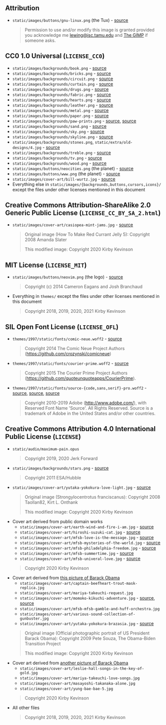 ## Attribution

* `static/images/buttons/gnu-linux.png` (the Tux) -
  [source](https://isc.tamu.edu/~lewing/linux/)
  > Permission to use and/or modify this image is granted provided you
  > acknowledge me [lewing@isc.tamu.edu](mailto:lewing@isc.tamu.edu)
  > and [The GIMP](https://isc.tamu.edu/~lewing/gimp/) if someone
  > asks.

## CC0 1.0 Universal (`LICENSE_CC0`)

* `static/images/backgrounds/book.png` -
  [source](https://commons.wikimedia.org/wiki/File:Ezra_Cornell's_first_book.jpg)
* `static/images/backgrounds/bricks.png` -
  [source](https://publicdomainpictures.net/en/view-image.php?image=120778&picture=grey-bricks)
* `static/images/backgrounds/circuit.png` -
  [source](https://publicdomainpictures.net/en/view-image.php?image=200890&picture=circuit-board)
* `static/images/backgrounds/curtain.png` -
  [source](https://publicdomainpictures.net/en/view-image.php?image=62656&picture=red-velvet-curtains-background)
* `static/images/backgrounds/drugs.png` -
  [source](https://publicdomainpictures.net/en/view-image.php?image=12456&picture=jellyfish-pattern)
* `static/images/backgrounds/fabric.png` -
  [source](https://publicdomainpictures.net/en/view-image.php?image=201689&picture=brown-fabric-textured-background)
* `static/images/backgrounds/hearts.png` -
  [source](https://publicdomainpictures.net/en/view-image.php?image=52726&picture=hearts-background-wallpaper-pink)
* `static/images/backgrounds/leather.png` -
  [source](https://publicdomainpictures.net/en/view-image.php?image=240670&picture=sky-blue-leather-effect-background)
* `static/images/backgrounds/metal.png` -
  [source](https://publicdomainpictures.net/en/view-image.php?image=234795&picture=dirty-metal-1)
* `static/images/backgrounds/paper.png` -
  [source](https://publicdomainpictures.net/en/view-image.php?image=243760&picture=paper-creased-background)
* `static/images/backgrounds/paw-prints.png` -
  [source](https://publicdomainpictures.net/en/view-image.php?image=320107&picture=paws-dog-cat-background),
  [source](https://publicdomainpictures.net/en/view-image.php?image=138971&picture=natural-background-4)
* `static/images/backgrounds/sand.png` -
  [source](https://publicdomainpictures.net/en/view-image.php?image=162897&picture=sand-texture)
* `static/images/backgrounds/sky.png` -
  [source](https://publicdomainpictures.net/en/view-image.php?image=1279&picture=sky-with-clouds)
* `static/images/backgrounds/skyline.png` -
  [source](https://publicdomainpictures.net/en/view-image.php?image=195899&picture=chicago-skyline-at-night)
* `static/images/backgrounds/stones.png`,
  `static/extra/old-designs/4.jpg` -
  [source](https://publicdomainpictures.net/en/view-image.php?image=39502&picture=stones-background)
* `static/images/backgrounds/treble.png` -
  [source](https://publicdomainpictures.net/en/view-image.php?image=328251&picture=treble-clef-wallpaper-pattern)
* `static/images/backgrounds/tv.png` -
  [source](https://publicdomainpictures.net/en/view-image.php?image=361699&picture=television)
* `static/images/backgrounds/wood.png` -
  [source](https://publicdomainpictures.net/en/view-image.php?image=25761&picture=wood-texture)
* `static/images/buttons/neocities.png` (the planet) -
  [source](https://publicdomainvectors.org/en/free-clipart/Vector-clip-art-of-planet-Saturn-icon/21340.html)
* `static/images/buttons/www.png` (the planet) -
  [source](https://publicdomainvectors.org/en/free-clipart/World-globe-vector-illustration/13075.html)
* `static/images/cover-art/bill-wurtz.jpg` -
  [source](https://en.wikipedia.org/wiki/File:Youtube_logo_Bill_Wurtz_17_June_2018.svg)
* Everything else in `static/images/{backgrounds,buttons,cursors,icons}/`
  except the files under other licenses mentioned in this document

## Creative Commons Attribution-ShareAlike 2.0 Generic Public License (`LICENSE_CC_BY_SA_2.html`)

* `static/images/cover-art/casiopea-mint-jams.jpg` -
  [source](https://commons.wikimedia.org/wiki/File:Redcurrant_jelly_%282699068744%29.jpg)
  > Original image (How To Make Red Currant Jelly 5): Copyright 2008
  > Amanda Slater
  >
  > This modified image: Copyright 2020 Kirby Kevinson

## MIT License (`LICENSE_MIT`)

* `static/images/buttons/neovim.png` (the logo) -
  [source](https://github.com/neovim/neovim.github.io/blob/eb7c9cb55cc307b196cce8cd35a87e75d4931525/images/logo%402x.png)
  > Copyright (c) 2014 Cameron Eagans and Josh Branchaud
* Everything in `themes/` except the files under other licenses
  mentioned in this document
  > Copyright 2018, 2019, 2020, 2021 Kirby Kevinson

## SIL Open Font License (`LICENSE_OFL`)

* `themes/1997/static/fonts/comic-neue.woff2` -
  [source](https://github.com/crozynski/comicneue/blob/380f5e82c13d85c56fd0a78df58d06343cc1393b/Fonts/WebFonts/woff2/ComicNeue/ComicNeue-Regular.woff2)
  > Copyright 2014 The Comic Neue Project Authors
  > (https://github.com/crozynski/comicneue)
* `themes/1997/static/fonts/courier-prime.woff2` -
  [source](https://github.com/quoteunquoteapps/CourierPrime/blob/7fd585a2dd4c1612c79b3308e300923d1c13df93/fonts/ttf/CourierPrime-Regular.ttf)
  > Copyright 2015 The Courier Prime Project Authors
  > (https://github.com/quoteunquoteapps/CourierPrime).
* `themes/1997/static/fonts/source-{code,sans,serif}-pro.woff2` -
  [source](https://github.com/adobe-fonts/source-code-pro/blob/235b72fc43a46cacf36e7c9b45d8d4fc0d121099/WOFF2/OTF/SourceCodePro-Regular.otf.woff2),
  [source](https://github.com/adobe-fonts/source-sans-pro/blob/4bdf42c690a214a0f69410d71a6b889c5c4a695f/WOFF2/OTF/SourceSansPro-Regular.otf.woff2),
  [source](https://github.com/adobe-fonts/source-serif-pro/blob/c811345609ee81ddb83ac707c15f7defd6269963/WOFF2/OTF/SourceSerifPro-Regular.otf.woff2)
  > Copyright 2010-2019 Adobe (http://www.adobe.com/), with Reserved
  > Font Name 'Source'. All Rights Reserved. Source is a trademark of
  > Adobe in the United States and/or other countries.

## Creative Commons Attribution 4.0 International Public License (`LICENSE`)

* `static/audio/maximum-pain.opus`
  > Copyright 2019, 2020 Jerk Forward
* `static/images/backgrounds/stars.png` -
  [source](https://commons.wikimedia.org/wiki/File:Phoenix_dwarf_galaxy.jpg)
  > Copyright 2011 ESA/Hubble
* `static/images/cover-art/yutaka-yokokura-love-light.jpg` -
  [source](https://commons.wikimedia.org/wiki/File:Strongylocentrotus_franciscanus.jpg)
  > Original image (Strongylocentrotus franciscanus): Copyright 2008
  > Taollan82, Kirt L. Onthank
  >
  > This modified image: Copyright 2020 Kirby Kevinson
* Cover art derived from public domain works
	* `static/images/cover-art/earth-wind-and-fire-i-am.jpg` -
	  [source](https://commons.wikimedia.org/wiki/File:Parthenon_east_side_Acropolis_Athens,_Greece.jpg)
	* `static/images/cover-art/hiroshi-suzuki-cat.jpg` -
	  [source](https://commons.wikimedia.org/wiki/File:Bill_Clinton_in_the_White_House_Music_Room_%28cropped2%29.jpg)
	* `static/images/cover-art/mfsb-love-is-the-message.jpg` -
	  [source](https://publicdomainpictures.net/en/view-image.php?image=224135&picture=atomic-war)
	* `static/images/cover-art/mfsb-mysteries-of-the-world.jpg` -
	  [source](https://publicdomainpictures.net/en/view-image.php?image=16300&picture=zebra)
	* `static/images/cover-art/mfsb-philadelphia-freedom.jpg` -
	  [source](https://publicdomainpictures.net/en/view-image.php?image=262846&picture=lightning)
	* `static/images/cover-art/mfsb-summertime.jpg` -
	  [source](https://commons.wikimedia.org/wiki/File:Fire_hydrant_5.jpg)
	* `static/images/cover-art/mfsb-univeral-love.jpg` -
	  [source](https://publicdomainpictures.net/en/view-image.php?image=76221&picture=japanese-waves-painting)
  > Copyright 2020 Kirby Kevinson
* Cover art derived from [this picture of Barack Obama](https://commons.wikimedia.org/wiki/File:Official_portrait_of_Barack_Obama.jpg)
	* `static/images/cover-art/captain-beefheart-trout-mask-replica.jpg`
	* `static/images/cover-art/mariya-takeuchi-request.jpg`
	* `static/images/cover-art/momoko-kikuchi-adventure.jpg` -
	  [source](https://publicdomainpictures.net/en/view-image.php?image=317468&picture=summer-sunset-at-the-lake),
	  [source](https://publicdomainpictures.net/en/view-image.php?image=17111&picture=sunset)
	* `static/images/cover-art/mfsb-mfsb-gamble-and-huff-orchestra.jpg`
	* `static/images/cover-art/various-sound-collection-of-gunbuster.jpg`
	* `static/images/cover-art/yutaka-yokokura-brazasia.jpg` -
	  [source](https://publicdomainpictures.net/en/view-image.php?image=233918&picture=path-in-tropical-forest)
  > Original image (Official photographic portrait of US President
  > Barack Obama): Copyright 2009 Pete Souza, The Obama-Biden
  > Transition Project
  >
  > This modified image: Copyright 2020 Kirby Kevinson
* Cover art derived from [another picture of Barack Obama](https://commons.wikimedia.org/wiki/File:President_Barack_Obama.jpg)
	* `static/images/cover-art/leslie-hall-songs-in-the-key-of-gold.jpg`
	* `static/images/cover-art/mariya-takeuchi-love-songs.jpg`
	* `static/images/cover-art/masayoshi-takanaka-alone.jpg`
	* `static/images/cover-art/yung-bae-bae-5.jpg`
  > Copyright 2020 Kirby Kevinson
* All other files
  > Copyright 2018, 2019, 2020, 2021 Kirby Kevinson
